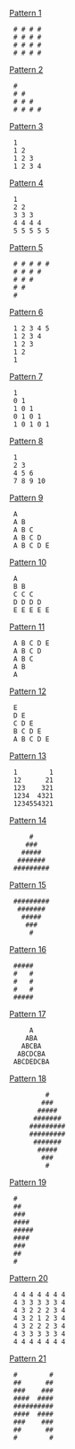 [Pattern 1](PatternOne.java)

```
 # # # #
 # # # #
 # # # #
 # # # #
```

[Pattern 2](PatternTwo.java)

```
 #
 # #
 # # #
 # # # #
```

[Pattern 3](PatternThree.java)

```
 1
 1 2
 1 2 3
 1 2 3 4
```

[Pattern 4](PatternFour.java)

```
 1 
 2 2 
 3 3 3 
 4 4 4 4 
 5 5 5 5 5 
```

[Pattern 5](PatternFive.java)

```
 # # # # # 
 # # # # 
 # # # 
 # # 
 # 
```

[Pattern 6](PatternSix.java)

```
 1 2 3 4 5 
 1 2 3 4 
 1 2 3 
 1 2 
 1 
```

[Pattern 7](PatternSeven.java)

```
 1 
 0 1 
 1 0 1 
 0 1 0 1 
 1 0 1 0 1
```

[Pattern 8](PatternEight.java)

```
 1 
 2 3 
 4 5 6 
 7 8 9 10
```

[Pattern 9](PatternNine.java)

```
 A 
 A B 
 A B C 
 A B C D 
 A B C D E 
```

[Pattern 10](PatternTen.java)

```
 A 
 B B 
 C C C 
 D D D D 
 E E E E E
```

[Pattern 11](PatternEleven.java)

```
 A B C D E 
 A B C D 
 A B C 
 A B 
 A 
```

[Pattern 12](PatternTwelve.java)

```
 E 
 D E 
 C D E 
 B C D E 
 A B C D E
```

[Pattern 13](PatternThirteen.java)

```
 1        1
 12      21
 123    321
 1234  4321
 1234554321 
```

[Pattern 14](PatternFourteen.java)

```
     #
    ###
   #####
  #######
 #########
```

[Pattern 15](PatternFifteen.java)

```
 #########
  #######
   #####
    ###
     #
```

[Pattern 16](PatternSixteen.java)

```
 #####
 #   #
 #   #
 #   #
 #####
```

[Pattern 17](PatternSeventeen.java)

```
     A
    ABA
   ABCBA
  ABCDCBA
 ABCDEDCBA
```

[Pattern 18](PatternEighteen.java)

```
         #
        ###
       #####
      #######
     #########
     #########
      #######
       #####
        ###
         #
```

[Pattern 19](PatternNineteen.java)

```
 #
 ##
 ###
 ####
 #####
 ####
 ###
 ##
 #
```

[Pattern 20](PatternTwenty.java)

```
 4 4 4 4 4 4 4 
 4 3 3 3 3 3 4 
 4 3 2 2 2 3 4 
 4 3 2 1 2 3 4 
 4 3 2 2 2 3 4 
 4 3 3 3 3 3 4 
 4 4 4 4 4 4 4 
```

[Pattern 21](PatternTwentyOne.java)

```
 #        #
 ##      ##
 ###    ###
 ####  ####
 ##########
 ####  ####
 ###    ###
 ##      ##
 #        #
```